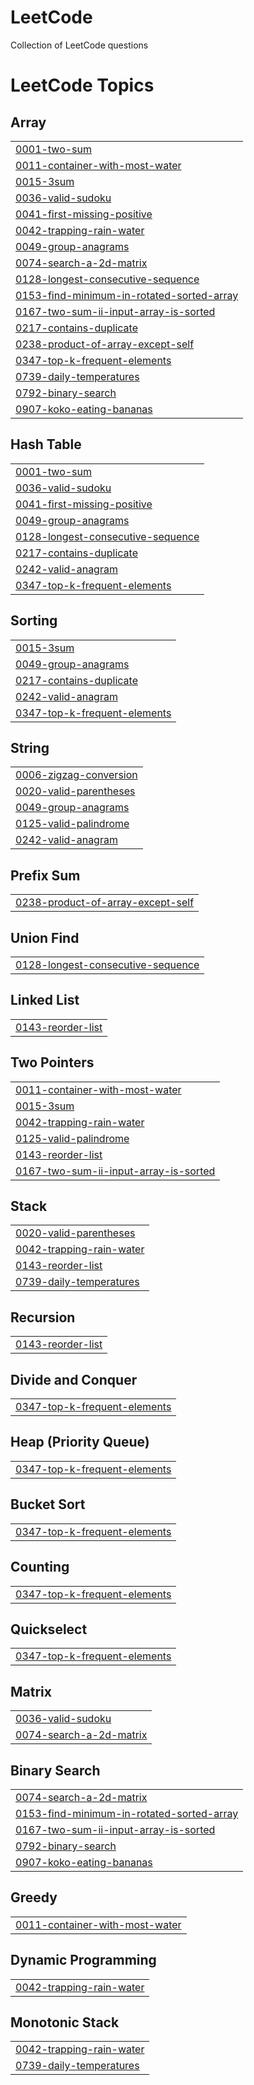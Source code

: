 # LeetCode
Collection of LeetCode questions 

<!---LeetCode Topics Start-->
# LeetCode Topics
## Array
|  |
| ------- |
| [0001-two-sum](https://github.com/gkamboj/LeetCode/tree/master/0001-two-sum) |
| [0011-container-with-most-water](https://github.com/gkamboj/LeetCode/tree/master/0011-container-with-most-water) |
| [0015-3sum](https://github.com/gkamboj/LeetCode/tree/master/0015-3sum) |
| [0036-valid-sudoku](https://github.com/gkamboj/LeetCode/tree/master/0036-valid-sudoku) |
| [0041-first-missing-positive](https://github.com/gkamboj/LeetCode/tree/master/0041-first-missing-positive) |
| [0042-trapping-rain-water](https://github.com/gkamboj/LeetCode/tree/master/0042-trapping-rain-water) |
| [0049-group-anagrams](https://github.com/gkamboj/LeetCode/tree/master/0049-group-anagrams) |
| [0074-search-a-2d-matrix](https://github.com/gkamboj/LeetCode/tree/master/0074-search-a-2d-matrix) |
| [0128-longest-consecutive-sequence](https://github.com/gkamboj/LeetCode/tree/master/0128-longest-consecutive-sequence) |
| [0153-find-minimum-in-rotated-sorted-array](https://github.com/gkamboj/LeetCode/tree/master/0153-find-minimum-in-rotated-sorted-array) |
| [0167-two-sum-ii-input-array-is-sorted](https://github.com/gkamboj/LeetCode/tree/master/0167-two-sum-ii-input-array-is-sorted) |
| [0217-contains-duplicate](https://github.com/gkamboj/LeetCode/tree/master/0217-contains-duplicate) |
| [0238-product-of-array-except-self](https://github.com/gkamboj/LeetCode/tree/master/0238-product-of-array-except-self) |
| [0347-top-k-frequent-elements](https://github.com/gkamboj/LeetCode/tree/master/0347-top-k-frequent-elements) |
| [0739-daily-temperatures](https://github.com/gkamboj/LeetCode/tree/master/0739-daily-temperatures) |
| [0792-binary-search](https://github.com/gkamboj/LeetCode/tree/master/0792-binary-search) |
| [0907-koko-eating-bananas](https://github.com/gkamboj/LeetCode/tree/master/0907-koko-eating-bananas) |
## Hash Table
|  |
| ------- |
| [0001-two-sum](https://github.com/gkamboj/LeetCode/tree/master/0001-two-sum) |
| [0036-valid-sudoku](https://github.com/gkamboj/LeetCode/tree/master/0036-valid-sudoku) |
| [0041-first-missing-positive](https://github.com/gkamboj/LeetCode/tree/master/0041-first-missing-positive) |
| [0049-group-anagrams](https://github.com/gkamboj/LeetCode/tree/master/0049-group-anagrams) |
| [0128-longest-consecutive-sequence](https://github.com/gkamboj/LeetCode/tree/master/0128-longest-consecutive-sequence) |
| [0217-contains-duplicate](https://github.com/gkamboj/LeetCode/tree/master/0217-contains-duplicate) |
| [0242-valid-anagram](https://github.com/gkamboj/LeetCode/tree/master/0242-valid-anagram) |
| [0347-top-k-frequent-elements](https://github.com/gkamboj/LeetCode/tree/master/0347-top-k-frequent-elements) |
## Sorting
|  |
| ------- |
| [0015-3sum](https://github.com/gkamboj/LeetCode/tree/master/0015-3sum) |
| [0049-group-anagrams](https://github.com/gkamboj/LeetCode/tree/master/0049-group-anagrams) |
| [0217-contains-duplicate](https://github.com/gkamboj/LeetCode/tree/master/0217-contains-duplicate) |
| [0242-valid-anagram](https://github.com/gkamboj/LeetCode/tree/master/0242-valid-anagram) |
| [0347-top-k-frequent-elements](https://github.com/gkamboj/LeetCode/tree/master/0347-top-k-frequent-elements) |
## String
|  |
| ------- |
| [0006-zigzag-conversion](https://github.com/gkamboj/LeetCode/tree/master/0006-zigzag-conversion) |
| [0020-valid-parentheses](https://github.com/gkamboj/LeetCode/tree/master/0020-valid-parentheses) |
| [0049-group-anagrams](https://github.com/gkamboj/LeetCode/tree/master/0049-group-anagrams) |
| [0125-valid-palindrome](https://github.com/gkamboj/LeetCode/tree/master/0125-valid-palindrome) |
| [0242-valid-anagram](https://github.com/gkamboj/LeetCode/tree/master/0242-valid-anagram) |
## Prefix Sum
|  |
| ------- |
| [0238-product-of-array-except-self](https://github.com/gkamboj/LeetCode/tree/master/0238-product-of-array-except-self) |
## Union Find
|  |
| ------- |
| [0128-longest-consecutive-sequence](https://github.com/gkamboj/LeetCode/tree/master/0128-longest-consecutive-sequence) |
## Linked List
|  |
| ------- |
| [0143-reorder-list](https://github.com/gkamboj/LeetCode/tree/master/0143-reorder-list) |
## Two Pointers
|  |
| ------- |
| [0011-container-with-most-water](https://github.com/gkamboj/LeetCode/tree/master/0011-container-with-most-water) |
| [0015-3sum](https://github.com/gkamboj/LeetCode/tree/master/0015-3sum) |
| [0042-trapping-rain-water](https://github.com/gkamboj/LeetCode/tree/master/0042-trapping-rain-water) |
| [0125-valid-palindrome](https://github.com/gkamboj/LeetCode/tree/master/0125-valid-palindrome) |
| [0143-reorder-list](https://github.com/gkamboj/LeetCode/tree/master/0143-reorder-list) |
| [0167-two-sum-ii-input-array-is-sorted](https://github.com/gkamboj/LeetCode/tree/master/0167-two-sum-ii-input-array-is-sorted) |
## Stack
|  |
| ------- |
| [0020-valid-parentheses](https://github.com/gkamboj/LeetCode/tree/master/0020-valid-parentheses) |
| [0042-trapping-rain-water](https://github.com/gkamboj/LeetCode/tree/master/0042-trapping-rain-water) |
| [0143-reorder-list](https://github.com/gkamboj/LeetCode/tree/master/0143-reorder-list) |
| [0739-daily-temperatures](https://github.com/gkamboj/LeetCode/tree/master/0739-daily-temperatures) |
## Recursion
|  |
| ------- |
| [0143-reorder-list](https://github.com/gkamboj/LeetCode/tree/master/0143-reorder-list) |
## Divide and Conquer
|  |
| ------- |
| [0347-top-k-frequent-elements](https://github.com/gkamboj/LeetCode/tree/master/0347-top-k-frequent-elements) |
## Heap (Priority Queue)
|  |
| ------- |
| [0347-top-k-frequent-elements](https://github.com/gkamboj/LeetCode/tree/master/0347-top-k-frequent-elements) |
## Bucket Sort
|  |
| ------- |
| [0347-top-k-frequent-elements](https://github.com/gkamboj/LeetCode/tree/master/0347-top-k-frequent-elements) |
## Counting
|  |
| ------- |
| [0347-top-k-frequent-elements](https://github.com/gkamboj/LeetCode/tree/master/0347-top-k-frequent-elements) |
## Quickselect
|  |
| ------- |
| [0347-top-k-frequent-elements](https://github.com/gkamboj/LeetCode/tree/master/0347-top-k-frequent-elements) |
## Matrix
|  |
| ------- |
| [0036-valid-sudoku](https://github.com/gkamboj/LeetCode/tree/master/0036-valid-sudoku) |
| [0074-search-a-2d-matrix](https://github.com/gkamboj/LeetCode/tree/master/0074-search-a-2d-matrix) |
## Binary Search
|  |
| ------- |
| [0074-search-a-2d-matrix](https://github.com/gkamboj/LeetCode/tree/master/0074-search-a-2d-matrix) |
| [0153-find-minimum-in-rotated-sorted-array](https://github.com/gkamboj/LeetCode/tree/master/0153-find-minimum-in-rotated-sorted-array) |
| [0167-two-sum-ii-input-array-is-sorted](https://github.com/gkamboj/LeetCode/tree/master/0167-two-sum-ii-input-array-is-sorted) |
| [0792-binary-search](https://github.com/gkamboj/LeetCode/tree/master/0792-binary-search) |
| [0907-koko-eating-bananas](https://github.com/gkamboj/LeetCode/tree/master/0907-koko-eating-bananas) |
## Greedy
|  |
| ------- |
| [0011-container-with-most-water](https://github.com/gkamboj/LeetCode/tree/master/0011-container-with-most-water) |
## Dynamic Programming
|  |
| ------- |
| [0042-trapping-rain-water](https://github.com/gkamboj/LeetCode/tree/master/0042-trapping-rain-water) |
## Monotonic Stack
|  |
| ------- |
| [0042-trapping-rain-water](https://github.com/gkamboj/LeetCode/tree/master/0042-trapping-rain-water) |
| [0739-daily-temperatures](https://github.com/gkamboj/LeetCode/tree/master/0739-daily-temperatures) |
<!---LeetCode Topics End-->